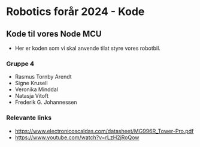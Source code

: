 # Robotics forår 2024 - Kode 
## Kode til vores Node MCU 
- Her er koden som vi skal anvende tilat styre vores robotbil.

### Gruppe 4
- Rasmus Tornby Arendt
- Signe Krusell 
- Veronika Minddal 
- Natasja Vitoft
- Frederik G. Johannessen


### Relevante links
- https://www.electronicoscaldas.com/datasheet/MG996R_Tower-Pro.pdf
- https://www.youtube.com/watch?v=rLzH2jRoQow
